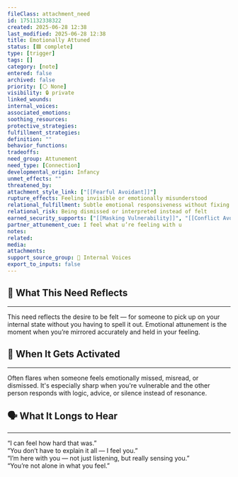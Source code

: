 ```yaml
---
fileClass: attachment_need
id: 1751132338322
created: 2025-06-28 12:38
last_modified: 2025-06-28 12:38
title: Emotionally Attuned
status: [🟩 complete]
type: [trigger]
tags: []
category: [note]
entered: false
archived: false
priority: [⚪ None]
visibility: 🔒 private
linked_wounds: 
internal_voices: 
associated_emotions: 
soothing_resources: 
protective_strategies: 
fulfillment_strategies: 
definition: ""
behavior_functions: 
tradeoffs: 
need_group: Attunement
need_type: [Connection]
developmental_origin: Infancy
unmet_effects: ""
threatened_by: 
attachment_style_link: ["[[Fearful Avoidant]]"]
rupture_effects: Feeling invisible or emotionally misunderstood
relational_fulfillment: Subtle emotional responsiveness without fixing or interrupting
relational_risk: Being dismissed or interpreted instead of felt
earned_security_supports: ["[[Masking Vulnerability]]", "[[Conflict Avoidance]]", "[[You're Too Sensitive]]", "[[Don't Make It About You]]"]
partner_attunement_cue: I feel what u’re feeling with u
notes: 
related: 
media: 
attachments: 
support_source_group: 📢 Internal Voices
export_to_inputs: false
---
```


## 🤝 What This Need Reflects
---
This need reflects the desire to be felt — for someone to pick up on your internal state without you having to spell it out. Emotional attunement is the moment when you’re mirrored accurately and held in your feeling.

## 🧲 When It Gets Activated
---
Often flares when someone feels emotionally missed, misread, or dismissed. It's especially sharp when you're vulnerable and the other person responds with logic, advice, or silence instead of resonance.

## 🗣️ What It Longs to Hear
---
“I can feel how hard that was.”  
“You don’t have to explain it all — I feel you.”  
“I’m here with you — not just listening, but really sensing you.”  
“You’re not alone in what you feel.”
